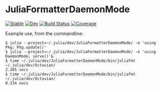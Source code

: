 # JuliaFormatterDaemonMode

[![Stable](https://img.shields.io/badge/docs-stable-blue.svg)](https://chriselrod.github.io/JuliaFormatterDaemonMode.jl/stable/)
[![Dev](https://img.shields.io/badge/docs-dev-blue.svg)](https://chriselrod.github.io/JuliaFormatterDaemonMode.jl/dev/)
[![Build Status](https://github.com/chriselrod/JuliaFormatterDaemonMode.jl/actions/workflows/CI.yml/badge.svg?branch=main)](https://github.com/chriselrod/JuliaFormatterDaemonMode.jl/actions/workflows/CI.yml?query=branch%3Amain)
[![Coverage](https://codecov.io/gh/chriselrod/JuliaFormatterDaemonMode.jl/branch/main/graph/badge.svg)](https://codecov.io/gh/chriselrod/JuliaFormatterDaemonMode.jl)

Example use, from the commandline:
```
$ julia --project=~/.julia/dev/JuliaFormatterDaemonMode/ -e 'using Pkg; Pkg.update()'
$ julia --project=~/.julia/dev/JuliaFormatterDaemonMode/ -e 'using DaemonMode; serve()'&
$ time ~/.julia/dev/JuliaFormatterDaemonMode/bin/juliafmt ~/.julia/dev/Octavian/
2.305 secs
$ time ~/.julia/dev/JuliaFormatterDaemonMode/bin/juliafmt ~/.julia/dev/Octavian/
0.334 secs
```

